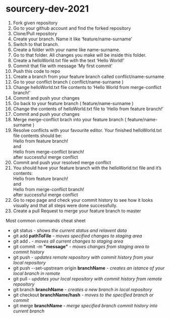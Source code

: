 <h1>sourcery-dev-2021</h1>

<ol>
  <li>Fork given repository</li>
  <li>Go to your github account and find the forked repository</li>
  <li>Clone/Pull repository</li>
  <li>Create your branch. Name it like ‘feature/name-surname’</li>
  <li>Switch to that branch.</li>
  <li>Create a folder with your name like name-surname.</li>
  <li>Go to that folder. All changes you make will be inside this folder.</li>
  <li>Create a helloWorld.txt file with the text ‘Hello World!’</li>
  <li>Commit that file with message ‘My first commit’</li>
  <li>Push this code to repo</li>
  <li>Create a branch from your feature branch called conflict/name-surname</li>
  <li>Go to your conflict branch ( conflict/name-surname )</li>
  <li>Change helloWorld.txt file contents to ‘Hello World from merge-conflict branch!’</li>
  <li>Commit and push your changes</li>
  <li>Go back to your feature branch ( feature/name-surname )</li>
  <li>Change the contents of helloWorld.txt file to ‘Hello from feature branch!’</li>
  <li>Commit and push your changes</li>
  <li>Merge merge-conflict brach into your feature branch ( feature/name-surname )</li>
  <li>Resolve conflicts with your favourite editor. Your finished helloWorld.txt file contents should be:<br>
  Hello from feature branch!<br>
  and<br>
  Hello from merge-conflict branch!<br>
  after successful merge conflict</li>
  <li>Commit and push your resolved merge conflict</li>
  <li>You should have your feature branch with the helloWorld.txt file and it’s contents:<br>
  Hello from feature branch!<br>
  and<br>
  Hello from merge-conflict branch!<br>
  after successful merge conflict</li>
  <li>Go to repo page and check your commit history to see how it looks visually and that all steps were done successfully.</li>
  <li>Create a pull Request to merge your feature branch to master</li>
</ol

  
<h2>Most common commands cheat sheet</h2>
<ul>
  <li>git status - <em>shows the current status and relavent data</em></li>
  <li>git add <strong>pathToFile</strong> - <em>moves specified changes to staging area</em></li>
  <li>git add <strong>.</strong> - <em>moves all current changes to staging area</em></li>
  <li>git commit -m <strong>"message"</strong> - <em>moves changes from staging area to commit history</em></li>
  <li>git push - <em>updates remote repository with commit history from your local repository</em></li>
  <li>git push --set-upstream origin <strong>branchName</strong> - <em>creates an istance of your local branch in remote</em></li>
  <li>git pull - <em>updates your local repository with commit history from remote repository</em></li>
  <li>git branch <strong>branchName</strong> - <em>creates a new branch in local repository</em></li>
  <li>git checkout <strong>branchName/hash</strong> - <em>moves to the specified branch or commit</em></li>
  <li>git merge <strong>branchName</strong> - <em>merge specified branch commit history into current branch</em></li>
</ul>
